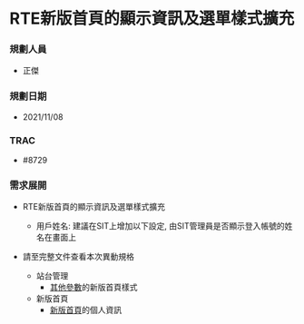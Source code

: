 # RTE新版首頁的顯示資訊及選單樣式擴充

### <div id="user">規劃人員</div>
* 正傑

### <div id="updatedate">規劃日期</div>
* 2021/11/08

### <div id="trac">TRAC</div>
* #8729

### <div id="requirement">需求展開</div>
* RTE新版首頁的顯示資訊及選單樣式擴充
    * 用戶姓名: 建議在SIT上增加以下設定, 由SIT管理員是否顯示登入帳號的姓名在畫面上

* 請至完整文件查看本次異動規格
    * 站台管理
        * [其他參數](../../../RTE/SITE/otherparameter/README.md)的新版首頁樣式
    * 新版首頁
        * [新版首頁](../../../RTE/SYSTEM/MAINPAGE/README.md)的個人資訊